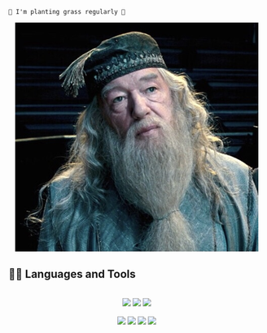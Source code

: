 ```
🌱 I'm planting grass regularly 🌱
```
<p align="center">
	<img src='./README.assets/door.jpg'>
</p>





## 👨‍💻 Languages and Tools
<div align="center">
<br>
<img src="https://img.shields.io/badge/GitHub-181717?style=for-the-badge&logo=Github&logoColor=white"/>
<img src="https://img.shields.io/badge/Python-3776AB?style=for-the-badge&logo=Python&logoColor=white"/>
<img src="https://img.shields.io/badge/Django-092E20?style=for-the-badge&logo=Django&logoColor=white"/> 
<br>
<br>
<img src="https://img.shields.io/badge/HTML-E34F26?style=for-the-badge&logo=HTML5&logoColor=white"/> 
<img src="https://img.shields.io/badge/CSS-1572B6?style=for-the-badge&logo=CSS3&logoColor=white"/> 
<img src="https://img.shields.io/badge/JavaScript-F7DF1E?style=for-the-badge&logo=JavaScript&logoColor=white"/>
<img src="https://img.shields.io/badge/Bootstrap-7952B3?style=for-the-badge&logo=Bootstrap&logoColor=white"/>
</div>



<!-- 
I want to become an android developer \ 
-->

<!--
**min486/min486** is a ✨ _special_ ✨ repository because its `README.md` (this file) appears on your GitHub profile.

Here are some ideas to get you started:

- 🔭 I’m currently working on ...
- 🌱 I’m currently learning ...
- 👯 I’m looking to collaborate on ...
- 🤔 I’m looking for help with ...
- 💬 Ask me about ...
- 📫 How to reach me: ...
- 😄 Pronouns: ...
- ⚡ Fun fact: ...
-->

